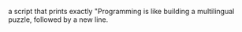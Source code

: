 a script that prints exactly "Programming is like building a multilingual puzzle, followed by a new line.
